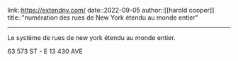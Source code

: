 link::https://extendny.com/
date::2022-09-05
author::[[harold cooper]]
title::"numération des rues de New York étendu au monde entier"

----
Le système de rues de new york étendu au monde entier.

63 573 ST - E 13 430 AVE


